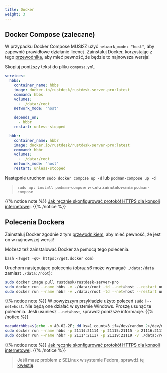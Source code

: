 ```yaml
---
title: Docker
weight: 3
---
```


## Docker Compose (zalecane)

W przypadku Docker Compose MUSISZ użyć `network_mode: "host"`, aby zapewnić prawidłowe działanie licencji. Zainstaluj Docker, korzystając z tego [przewodnika](https://docs.docker.com/engine/install), aby mieć pewność, że będzie to najnowsza wersja!

Skopiuj poniższy tekst do pliku `compose.yml`.

```yaml
services:
  hbbs:
    container_name: hbbs
    image: docker.io/rustdesk/rustdesk-server-pro:latest
    command: hbbs
    volumes:
      - ./data:/root
    network_mode: "host"

    depends_on:
      - hbbr
    restart: unless-stopped

  hbbr:
    container_name: hbbr
    image: docker.io/rustdesk/rustdesk-server-pro:latest
    command: hbbr
    volumes:
      - ./data:/root
    network_mode: "host"
    restart: unless-stopped
```

Następnie uruchom `sudo docker compose up -d` lub `podman-compose up -d`

> `sudo apt install podman-compose` w celu zainstalowania `podman-compose`

{{% notice note %}}
[Jak ręcznie skonfigurować protokół HTTPS dla konsoli internetowej](https://rustdesk.com/docs/pl/self-host/rustdesk-server-pro/faq/#set-up-https-for-web-console-manually).
{{% /notice %}}

## Polecenia Dockera

Zainstaluj Docker zgodnie z tym [przewodnikiem](https://docs.docker.com/engine/install), aby mieć pewność, że jest on w najnowszej wersji!

Możesz też zainstalować Docker za pomocą tego polecenia.

```
bash <(wget -qO- https://get.docker.com)
```

Uruchom następujące polecenia (obraz s6 może wymagać `./data:/data` zamiast `./data:/root`):

```sh
sudo docker image pull rustdesk/rustdesk-server-pro
sudo docker run --name hbbs -v ./data:/root -td --net=host --restart unless-stopped docker.io/rustdesk/rustdesk-server-pro hbbs
sudo docker run --name hbbr -v ./data:/root -td --net=host --restart unless-stopped docker.io/rustdesk/rustdesk-server-pro hbbr
```

{{% notice note %}}
W powyższym przykładzie użyto poleceń `sudo` i `--net=host`. Nie będą one działać w systemie Windows. Proszę usunąć te polecenia. Jeśli usuniesz `--net=host`, sprawdź poniższe informacje.
{{% /notice %}}

```sh
macaddrhbbs=$(echo -n A0-62-2F; dd bs=1 count=3 if=/dev/random 2>/dev/null |hexdump -v -e '/1 "-%02X"')
sudo docker run --name hbbs -p 21114:21114 -p 21115:21115 -p 21116:21116 -p 21116:21116/udp -p 21118:21118 -v ./data:/root -td --mac-address="$macaddrhbbs" --restart unless-stopped docker.io/rustdesk/rustdesk-server-pro hbbs
sudo docker run --name hbbr -p 21117:21117 -p 21119:21119 -v ./data:/root -td --restart unless-stopped docker.io/rustdesk/rustdesk-server-pro hbbr
```

{{% notice note %}}
[Jak ręcznie skonfigurować protokół HTTPS dla konsoli internetowej](https://rustdesk.com/docs/pl/self-host/rustdesk-server-pro/faq/#set-up-https-for-web-console-manually).
{{% /notice %}}


> Jeśli masz problem z SELinux w systemie Fedora, sprawdź tę [kwestię](https://github.com/rustdesk/rustdesk-server/issues/230).
